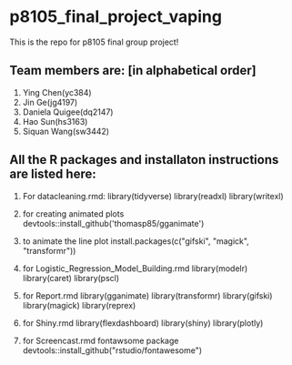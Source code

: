 # p8105_final_project_vaping
This is the repo for p8105 final group project!

## Team members are: [in alphabetical order]
1. Ying Chen(yc384)
2. Jin Ge(jg4197)
3. Daniela Quigee(dq2147)
4. Hao Sun(hs3163)
5. Siquan Wang(sw3442) 

## All the R packages and installaton instructions are listed here:

1. For datacleaning.rmd: 
   library(tidyverse)
   library(readxl)
   library(writexl)

2. for creating animated plots
   devtools::install_github('thomasp85/gganimate')
  
3. to animate the line plot
   install.packages(c("gifski", "magick", "transformr")) 

4. for Logistic_Regression_Model_Building.rmd
   library(modelr)
   library(caret)
   library(pscl)

4. for Report.rmd
   library(gganimate)
   library(transformr)
   library(gifski)
   library(magick)
   library(reprex)

5. for Shiny.rmd
   library(flexdashboard)
   library(shiny)
   library(plotly)

6. for Screencast.rmd
   fontawsome package
   devtools::install_github("rstudio/fontawesome")
